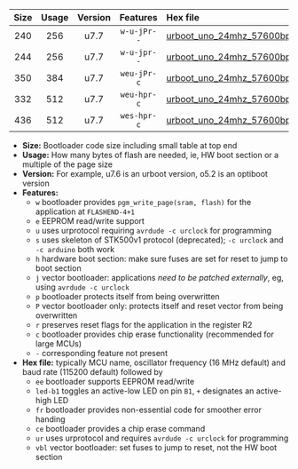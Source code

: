|Size|Usage|Version|Features|Hex file|
|:-:|:-:|:-:|:-:|:--|
|240|256|u7.7|`w-u-jPr--`|[urboot_uno_24mhz_57600bps_led+b5_ur_vbl.hex](https://raw.githubusercontent.com/stefanrueger/urboot.hex/main/boards/uno/fcpu_24mhz/57600_bps/urboot_uno_24mhz_57600bps_led+b5_ur_vbl.hex)|
|244|256|u7.7|`w-u-jpr--`|[urboot_uno_24mhz_57600bps_led+b5_fr_ur_vbl.hex](https://raw.githubusercontent.com/stefanrueger/urboot.hex/main/boards/uno/fcpu_24mhz/57600_bps/urboot_uno_24mhz_57600bps_led+b5_fr_ur_vbl.hex)|
|350|384|u7.7|`weu-jPr-c`|[urboot_uno_24mhz_57600bps_ee_led+b5_fr_ce_ur_vbl.hex](https://raw.githubusercontent.com/stefanrueger/urboot.hex/main/boards/uno/fcpu_24mhz/57600_bps/urboot_uno_24mhz_57600bps_ee_led+b5_fr_ce_ur_vbl.hex)|
|332|512|u7.7|`weu-hpr-c`|[urboot_uno_24mhz_57600bps_ee_led+b5_fr_ce_ur.hex](https://raw.githubusercontent.com/stefanrueger/urboot.hex/main/boards/uno/fcpu_24mhz/57600_bps/urboot_uno_24mhz_57600bps_ee_led+b5_fr_ce_ur.hex)|
|436|512|u7.7|`wes-hpr-c`|[urboot_uno_24mhz_57600bps_ee_led+b5_fr_ce.hex](https://raw.githubusercontent.com/stefanrueger/urboot.hex/main/boards/uno/fcpu_24mhz/57600_bps/urboot_uno_24mhz_57600bps_ee_led+b5_fr_ce.hex)|

- **Size:** Bootloader code size including small table at top end
- **Usage:** How many bytes of flash are needed, ie, HW boot section or a multiple of the page size
- **Version:** For example, u7.6 is an urboot version, o5.2 is an optiboot version
- **Features:**
  + `w` bootloader provides `pgm_write_page(sram, flash)` for the application at `FLASHEND-4+1`
  + `e` EEPROM read/write support
  + `u` uses urprotocol requiring `avrdude -c urclock` for programming
  + `s` uses skeleton of STK500v1 protocol (deprecated); `-c urclock` and `-c arduino` both work
  + `h` hardware boot section: make sure fuses are set for reset to jump to boot section
  + `j` vector bootloader: applications *need to be patched externally*, eg, using `avrdude -c urclock`
  + `p` bootloader protects itself from being overwritten
  + `P` vector bootloader only: protects itself and reset vector from being overwritten
  + `r` preserves reset flags for the application in the register R2
  + `c` bootloader provides chip erase functionality (recommended for large MCUs)
  + `-` corresponding feature not present
- **Hex file:** typically MCU name, oscillator frequency (16 MHz default) and baud rate (115200 default) followed by
  + `ee` bootloader supports EEPROM read/write
  + `led-b1` toggles an active-low LED on pin `B1`, `+` designates an active-high LED
  + `fr` bootloader provides non-essential code for smoother error handing
  + `ce` bootloader provides a chip erase command
  + `ur` uses urprotocol and requires `avrdude -c urclock` for programming
  + `vbl` vector bootloader: set fuses to jump to reset, not the HW boot section
